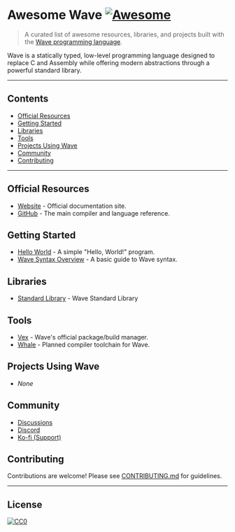 # Awesome Wave [![Awesome](https://awesome.re/badge.svg)](https://awesome.re)

> A curated list of awesome resources, libraries, and projects built with the [Wave programming language](https://wave-lang.dev).

Wave is a statically typed, low-level programming language designed to replace C and Assembly while offering modern abstractions through a powerful standard library.

---

## Contents

- [Official Resources](#official-resources)
- [Getting Started](#getting-started)
- [Libraries](#libraries)
- [Tools](#tools)
- [Projects Using Wave](#projects-using-wave)
- [Community](#community)
- [Contributing](#contributing)

---

## Official Resources

- [Website](https://wave-lang.dev) - Official documentation site.
- [GitHub](https://github.com/LunaStev/Wave#readme) - The main compiler and language reference.

## Getting Started

- [Hello World](https://github.com/LunaStev/Wave/tree/master/test/test2.wave) - A simple "Hello, World!" program.
- [Wave Syntax Overview](https://wave-lang.dev/docs/syntax) - A basic guide to Wave syntax.

## Libraries

- [Standard Library](https://github.com/LunaStev/std) - Wave Standard Library

## Tools

- [Vex](https://github.com/LunaStev/Vex#readme) - Wave's official package/build manager.
- [Whale](https://github.com/LunaStev/Whale#readme) - Planned compiler toolchain for Wave.

## Projects Using Wave

- *None*

## Community

- [Discussions](https://github.com/LunaStev/Wave/discussions)
- [Discord](https://discord.com/invite/Kuk2qXFjc5)
- [Ko-fi (Support)](https://ko-fi.com/lunasev)

## Contributing

Contributions are welcome! Please see [CONTRIBUTING.md](CONTRIBUTING.md) for guidelines.

---

## License

[![CC0](https://licensebuttons.net/p/zero/1.0/88x31.png)](https://creativecommons.org/publicdomain/zero/1.0/)

